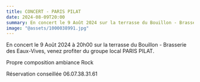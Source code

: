 ```yaml
---
title: CONCERT - PARIS PILAT
date: 2024-08-09T20:00
summary: En concert le 9 Août 2024 sur la terrasse du Bouillon - Brasserie des Eaux-Vives, venez profiter du groupe local PARIS PILAT.
image: "@assets/1000038991.jpg"
---
```

En concert le 9 Août 2024 à 20h00 sur la terrasse du Bouillon - Brasserie des Eaux-Vives, venez profiter du groupe local PARIS PILAT.

Propre composition ambiance Rock

Réservation conseillée 06.07.38.31.61
